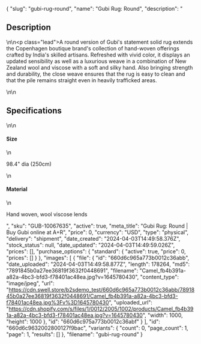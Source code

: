{
  "slug": "gubi-rug-round",
  "name": "Gubi Rug: Round",
  "description": "<h2>Description</h2>\n<!-- split -->\n<p class=\"lead\">A round version of Gubi's statement solid rug extends the Copenhagen boutique brand's collection of hand-woven offerings crafted by India's skilled artisans. Refreshed with vivid color, it displays an updated sensibility as well as a luxurious weave in a combination of New Zealand wool and viscose with a soft and silky hand. Also bringing strength and durability, the close weave ensures that the rug is easy to clean and that the pile remains straight even in heavily trafficked areas.</p>\n<!-- split -->\n<h2>Specifications</h2>\n<!-- split -->\n<h4>Size</h4>\n<p>98.4\" dia (250cm)</p>\n<h4>Material</h4>\n<p>Hand woven, wool viscose lends</p>",
  "sku": "GUB-10067635",
  "active": true,
  "meta_title": "Gubi Rug: Round | Buy Gubi online at A+R",
  "price": 0,
  "currency": "USD",
  "type": "physical",
  "delivery": "shipment",
  "date_created": "2024-04-03T14:49:58.376Z",
  "stock_status": null,
  "date_updated": "2024-04-03T14:49:59.026Z",
  "prices": [],
  "purchase_options": {
    "standard": {
      "active": true,
      "price": 0,
      "prices": []
    }
  },
  "images": [
    {
      "file": {
        "id": "660d6c965a773b0012c36abb",
        "date_uploaded": "2024-04-03T14:49:58.877Z",
        "length": 178264,
        "md5": "7891845b0a27ee36819f3632f0448691",
        "filename": "Camel_fb4b391a-a82a-4bc3-bfd3-f78401ac48ea.jpg?v=1645780430",
        "content_type": "image/jpeg",
        "url": "https://cdn.swell.store/b2sdemo_test/660d6c965a773b0012c36abb/7891845b0a27ee36819f3632f0448691/Camel_fb4b391a-a82a-4bc3-bfd3-f78401ac48ea.jpg%3Fv%3D1645780430",
        "uploaded_url": "https://cdn.shopify.com/s/files/1/0012/2005/1002/products/Camel_fb4b391a-a82a-4bc3-bfd3-f78401ac48ea.jpg?v=1645780430",
        "width": 1000,
        "height": 1000
      },
      "id": "660d6c975a773b0012c36abf"
    }
  ],
  "id": "660d6c9632002800127f9bac",
  "variants": {
    "count": 0,
    "page_count": 1,
    "page": 1,
    "results": []
  },
  "filename": "gubi-rug-round"
}